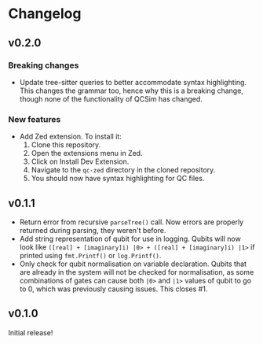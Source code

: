 # Changelog

## v0.2.0

### Breaking changes

- Update tree-sitter queries to better accommodate syntax highlighting. This changes the grammar too, hence why this is a breaking change, though none of the functionality of QCSim has changed.

### New features

- Add Zed extension. To install it:
  1. Clone this repository.
  2. Open the extensions menu in Zed.
  3. Click on Install Dev Extension.
  4. Navigate to the `qc-zed` directory in the cloned repository.
  5. You should now have syntax highlighting for QC files.

## v0.1.1

- Return error from recursive `parseTree()` call. Now errors are properly returned during parsing, they weren't before.
- Add string representation of qubit for use in logging. Qubits will now look like `([real] + [imaginary]i) |0> + ([real] + [imaginary]i) |1>` if printed using `fmt.Printf()` or `log.Printf()`.
- Only check for qubit normalisation on variable declaration. Qubits that are already in the system will not be checked for normalisation, as some combinations of gates can cause both `|0>` and `|1>` values of qubit to go to 0, which was previously causing issues. This closes #1.

## v0.1.0

Initial release!
